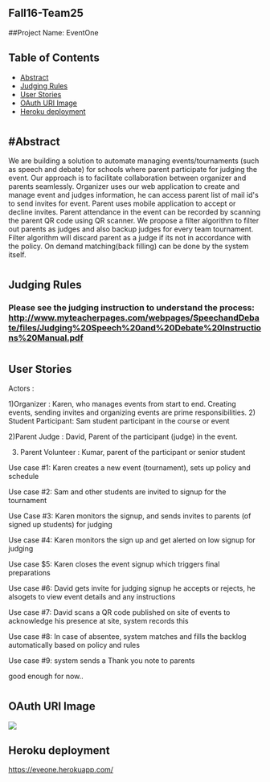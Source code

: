 ## Fall16-Team25

##Project Name: EventOne

Table of Contents
-----------------

- [Abstract](#abstract)
- [Judging Rules](#judging-rules)
- [User Stories](#user-stories)
- [OAuth URI Image](#oauth-uri-image)
- [Heroku deployment](#heroku-deployment) 

#
#
#

#Abstract
--------

We are building a solution to automate managing events/tournaments (such as speech and debate) for schools where parent participate for judging the event.
Our approach is to facilitate collaboration between organizer and parents seamlessly. Organizer uses our web application to create and manage event and judges information, he can access parent list of mail id's to send invites for event. Parent uses mobile application to accept or decline invites. Parent attendance in the event can be recorded by scanning the parent QR code using QR scanner. We propose a filter algorithm to filter out parents as judges and also backup judges for every team tournament. Filter algorithm will discard parent as a judge if its not in accordance with the policy. On demand matching(back filling)  can be done by the system itself.

#
#
Judging Rules
--------------

### Please see the judging instruction to understand the process: http://www.myteacherpages.com/webpages/SpeechandDebate/files/Judging%20Speech%20and%20Debate%20Instructions%20Manual.pdf

#
#

User Stories
------------

Actors :

1)Organizer	: 	Karen, who manages events from start to end. Creating events, sending invites and 
				organizing events are prime responsibilities.
2) Student Participant: Sam student participant in the course or event

2)Parent Judge	: 	David, Parent of the participant (judge) in the event.

3) Parent Volunteer : Kumar, parent of the participant or senior student 


Use case #1: Karen creates a new event (tournament), sets up policy and schedule 

Use case #2: Sam and other students are invited to signup for the tournament 

Use Case #3:  Karen monitors the signup, and sends invites to parents (of signed up students) for judging

Use case #4: Karen monitors the sign up and get alerted on low signup for judging 

Use case $5: Karen closes the event signup which triggers final preparations

Use case #6: David gets invite for judging signup he accepts or rejects, he alsogets to view event details and any instructions 

Use case #7: David scans a QR code published on site of events to acknowledge his presence at site, system records this

Use case #8: In case of absentee, system matches and fills the backlog automatically based on policy and rules

Use case #9: system sends a Thank you note to parents 

good enough for now.. 


#
#

OAuth URI Image
---------------

![](https://cloud.githubusercontent.com/assets/21318180/20609485/03ab2ed2-b242-11e6-8258-201611297c81.PNG)


Heroku deployment
-----------------

https://eveone.herokuapp.com/
